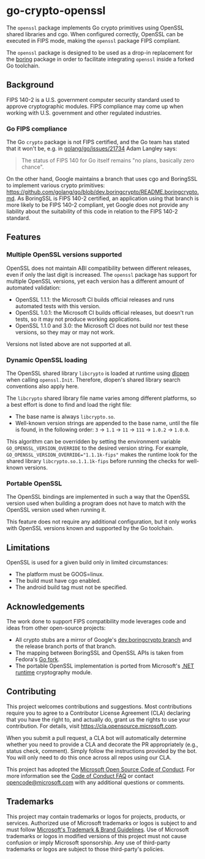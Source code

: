 # go-crypto-openssl

The `openssl` package implements Go crypto primitives using OpenSSL shared libraries and cgo. When configured correctly, OpenSSL can be executed in FIPS mode, making the `openssl` package FIPS compliant.

The `openssl` package is designed to be used as a drop-in replacement for the [boring](https://pkg.go.dev/crypto/internal/boring) package in order to facilitate integrating `openssl` inside a forked Go toolchain.

## Background

FIPS 140-2 is a U.S. government computer security standard used to approve cryptographic modules. FIPS compliance may come up when working with U.S. government and other regulated industries.

### Go FIPS compliance

The Go `crypto` package is not FIPS certified, and the Go team has stated that it won't be, e.g. in [golang/go/issues/21734](https://github.com/golang/go/issues/21734#issuecomment-326980213) Adam Langley says:

> The status of FIPS 140 for Go itself remains "no plans, basically zero chance".

On the other hand, Google maintains a branch that uses cgo and BoringSSL to implement various crypto primitives: https://github.com/golang/go/blob/dev.boringcrypto/README.boringcrypto.md. As BoringSSL is FIPS 140-2 certified, an application using that branch is more likely to be FIPS 140-2 compliant, yet Google does not provide any liability about the suitability of this code in relation to the FIPS 140-2 standard.

## Features

### Multiple OpenSSL versions supported

OpenSSL does not maintain ABI compatibility between different releases, even if only the last digit is increased. The `openssl` package has support for multiple OpenSSL versions, yet each version has a different amount of automated validation:

- OpenSSL 1.1.1: the Microsoft CI builds official releases and runs automated tests with this version.
- OpenSSL 1.0.1: the Microsoft CI builds official releases, but doesn't run tests, so it may not produce working applications.
- OpenSSL 1.1.0 and 3.0: the Microsoft CI does not build nor test these versions, so they may or may not work.

Versions not listed above are not supported at all.

### Dynamic OpenSSL loading

The OpenSSL shared library `libcrypto` is loaded at runtime using [dlopen](https://man7.org/linux/man-pages/man3/dlopen.3.html) when calling `openssl.Init`. Therefore, dlopen's shared library search conventions also apply here.

The `libcrypto` shared library file name varies among different platforms, so a best effort is done to find and load the right file:

- The base name is always `libcrypto.so`.
- Well-known version strings are appended to the base name, until the file is found, in the following order: `3` -> `1.1` -> `11` -> `111` -> `1.0.2` -> `1.0.0`.

This algorithm can be overridden by setting the environment variable `GO_OPENSSL_VERSION_OVERRIDE` to the desired version string. For example, `GO_OPENSSL_VERSION_OVERRIDE="1.1.1k-fips"` makes the runtime look for the shared library `libcrypto.so.1.1.1k-fips` before running the checks for well-known versions.

### Portable OpenSSL

The OpenSSL bindings are implemented in such a way that the OpenSSL version used when building a program does not have to match with the OpenSSL version used when running it.

This feature does not require any additional configuration, but it only works with OpenSSL versions known and supported by the Go toolchain.

## Limitations

OpenSSL is used for a given build only in limited circumstances:

- The platform must be GOOS=linux.
- The build must have cgo enabled.
- The android build tag must not be specified.

## Acknowledgements

The work done to support FIPS compatibility mode leverages code and ideas from other open-source projects:

- All crypto stubs are a mirror of Google's [dev.boringcrypto branch](https://github.com/golang/go/tree/dev.boringcrypto) and the release branch ports of that branch.
- The mapping between BoringSSL and OpenSSL APIs is taken from Fedora's [Go fork](https://pagure.io/go).
- The portable OpenSSL implementation is ported from Microsoft's [.NET runtime](https://github.com/dotnet/runtime) cryptography module.

## Contributing

This project welcomes contributions and suggestions.  Most contributions require you to agree to a
Contributor License Agreement (CLA) declaring that you have the right to, and actually do, grant us
the rights to use your contribution. For details, visit https://cla.opensource.microsoft.com.

When you submit a pull request, a CLA bot will automatically determine whether you need to provide
a CLA and decorate the PR appropriately (e.g., status check, comment). Simply follow the instructions
provided by the bot. You will only need to do this once across all repos using our CLA.

This project has adopted the [Microsoft Open Source Code of Conduct](https://opensource.microsoft.com/codeofconduct/).
For more information see the [Code of Conduct FAQ](https://opensource.microsoft.com/codeofconduct/faq/) or
contact [opencode@microsoft.com](mailto:opencode@microsoft.com) with any additional questions or comments.

## Trademarks

This project may contain trademarks or logos for projects, products, or services. Authorized use of Microsoft 
trademarks or logos is subject to and must follow 
[Microsoft's Trademark & Brand Guidelines](https://www.microsoft.com/en-us/legal/intellectualproperty/trademarks/usage/general).
Use of Microsoft trademarks or logos in modified versions of this project must not cause confusion or imply Microsoft sponsorship.
Any use of third-party trademarks or logos are subject to those third-party's policies.
